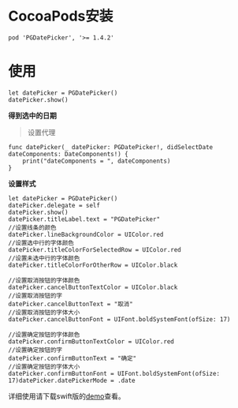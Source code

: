 # CocoaPods安装

```
pod 'PGDatePicker', '>= 1.4.2'
```

# 使用
```
let datePicker = PGDatePicker()
datePicker.show()
```
**得到选中的日期**
> 设置代理

```
func datePicker(_ datePicker: PGDatePicker!, didSelectDate dateComponents: DateComponents!) {
    print("dateComponents = ", dateComponents)
}
```

**设置样式**

```
let datePicker = PGDatePicker()
datePicker.delegate = self
datePicker.show()
datePicker.titleLabel.text = "PGDatePicker"
//设置线条的颜色
datePicker.lineBackgroundColor = UIColor.red
//设置选中行的字体颜色
datePicker.titleColorForSelectedRow = UIColor.red
//设置未选中行的字体颜色
datePicker.titleColorForOtherRow = UIColor.black

//设置取消按钮的字体颜色
datePicker.cancelButtonTextColor = UIColor.black
//设置取消按钮的字
datePicker.cancelButtonText = "取消"
//设置取消按钮的字体大小
datePicker.cancelButtonFont = UIFont.boldSystemFont(ofSize: 17)

//设置确定按钮的字体颜色
datePicker.confirmButtonTextColor = UIColor.red
//设置确定按钮的字
datePicker.confirmButtonText = "确定"
//设置确定按钮的字体大小
datePicker.confirmButtonFont = UIFont.boldSystemFont(ofSize: 17)datePicker.datePickerMode = .date

```

详细使用请下载swift版的[demo](https://github.com/xiaozhuxiong121/PGDatePicker/tree/master/SwiftDemo)查看。